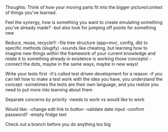 Thoughts:
Think of how your moving parts fit into the bigger picture/context of things you've learned.

Feel the synergy, how is something you want to create emulating something you've already made?
-but also look for jumping off points for something new

Reduce, reuse, recycle!!!
-file tree structure (app>mvc, config, db) to specific methods (slugify)
-sounds like cheating, but learning how to imagine new things
within the framework of your current knowledge and relate it to something already in existence is working those concepts!
-connect the dots, maybe in the same ways, maybe in new ways!


Write your tests first
-it's called test driven development for a reason
-if you can tell how to make a test work with the idea you have, you understand the concept
-sometimes the tests are their own language, and you realize you need to put more into learning about them

Separate concerns by priority
-needs to work vs would like to work

Would like:
-change edit link to button
-validate date input
-confirm password?
-empty fridge text


Check out a branch before you do anything too big
